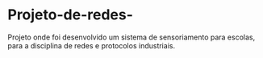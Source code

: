 # Projeto-de-redes-
Projeto onde foi desenvolvido um sistema de sensoriamento para escolas, para a disciplina de redes e protocolos industriais. 

